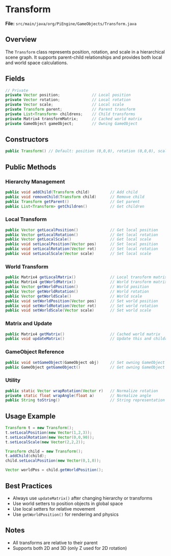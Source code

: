 # Transform

**File:** `src/main/java/org/PiEngine/GameObjects/Transform.java`

## Overview
The `Transform` class represents position, rotation, and scale in a hierarchical scene graph. It supports parent-child relationships and provides both local and world space calculations.

## Fields
```java
// Private
private Vector position;              // Local position
private Vector rotation;              // Local rotation
private Vector scale;                 // Local scale
private Transform parent;             // Parent transform
private List<Transform> childrens;    // Child transforms
private Matrix4 transformMatrix;      // Cached world matrix
private GameObject gameObject;        // Owning GameObject
```

## Constructors
```java
public Transform() // Default: position (0,0,0), rotation (0,0,0), scale (1,1,1)
```

## Public Methods

### Hierarchy Management
```java
public void addChild(Transform child)         // Add child
public void removeChild(Transform child)      // Remove child
public Transform getParent()                  // Get parent
public List<Transform> getChildren()          // Get children
```

### Local Transform
```java
public Vector getLocalPosition()              // Get local position
public Vector getLocalRotation()              // Get local rotation
public Vector getLocalScale()                 // Get local scale
public void setLocalPosition(Vector pos)      // Set local position
public void setLocalRotation(Vector rot)      // Set local rotation
public void setLocalScale(Vector scale)       // Set local scale
```

### World Transform
```java
public Matrix4 getLocalMatrix()               // Local transform matrix
public Matrix4 getWorldMatrix()               // World transform matrix
public Vector getWorldPosition()              // World position
public Vector getWorldRotation()              // World rotation
public Vector getWorldScale()                 // World scale
public void setWorldPosition(Vector pos)      // Set world position
public void setWorldRotation(Vector rot)      // Set world rotation
public void setWorldScale(Vector scale)       // Set world scale
```

### Matrix and Update
```java
public Matrix4 getMatrix()                    // Cached world matrix
public void updateMatrix()                    // Update this and children
```

### GameObject Reference
```java
public void setGameObject(GameObject obj)     // Set owning GameObject
public GameObject getGameObject()             // Get owning GameObject
```

### Utility
```java
public static Vector wrapRotation(Vector r)   // Normalize rotation
private static float wrapAngle(float a)       // Normalize angle
public String toString()                      // String representation
```

## Usage Example
```java
Transform t = new Transform();
t.setLocalPosition(new Vector(1,2,3));
t.setLocalRotation(new Vector(0,0,90));
t.setLocalScale(new Vector(2,2,2));

Transform child = new Transform();
t.addChild(child);
child.setLocalPosition(new Vector(0,1,0));

Vector worldPos = child.getWorldPosition();
```

## Best Practices
- Always use `updateMatrix()` after changing hierarchy or transforms
- Use world setters to position objects in global space
- Use local setters for relative movement
- Use `getWorldPosition()` for rendering and physics

## Notes
- All transforms are relative to their parent
- Supports both 2D and 3D (only Z used for 2D rotation)
